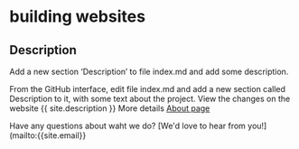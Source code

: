 # building websites

## Description
Add a new section ‘Description’ to file index.md and add some description.

From the GitHub interface, edit file index.md and add a new section called Description to it, with some text about the project.
View the changes on the website
{{ site.description }}
More details [About page](about)

Have any questions about waht we do? [We'd love to hear from you!](mailto:{{site.email}}

